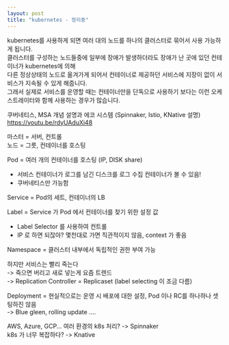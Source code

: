 ```yaml
---
layout: post
title: "kubernetes - 정리중"
---
```


kubernetes를 사용하게 되면 여러 대의 노드를 하나의 클러스터로 묶어서 사용 가능하게 됩니다.  
클러스터를 구성하는 노드들중에 일부에 장애가 발생하더라도 장애가 난 곳에 있던 컨테이너가 kubernetes에 의해  
다른 정상상태의 노드로 옮겨가게 되어서 컨테이너로 제공하던 서비스에 지장이 없이 서비스가 지속될 수 있게 해줍니다.  
그래서 실제로 서비스를 운영할 때는 컨테이너만을 단독으로 사용하기 보다는 이런 오케스트레이터와 함께 사용하는 경우가 많습니다.  

쿠버네티스, MSA 개념 설명과 에코 시스템 (Spinnaker, Istio, KNative 설명)
https://youtu.be/rdyUAduXi48

마스터 = 서버, 컨트롤      
노드 = 그릇, 컨테이너를 호스팅    

Pod = 여러 개의 컨테이너를 호스팅 (IP, DISK share)      
- 서비스 컨테이너가 로그를 남긴 디스크를 로그 수집 컨테이너가 볼 수 있음!  
- 쿠버네티스만 가능함  

Service = Pod의 세트, 컨테이너의 LB    

Label = Service 가 Pod 에서 컨테이너를 찾기 위한 설정 값    
- Label Selector 를 사용하여 컨트롤  
- IP 로 하면 되잖아? 몇천대로 가면 직관적이지 않음, context 가 좋음    

Namespace  = 클러스터 내부에서 독립적인 권한 부여 가능  

하지만 서비스는 빨리 죽는다  
-> 죽으면 버리고 새로 넣는게 요즘 트렌드  
-> Replication Controller = Replicaset (label selecting 이 조금 다름)  

Deployment = 현실적으로는 운영 시 배포에 대한 설정, Pod 이나 RC를 하나하나 셋팅하진 않음  
-> Blue gleen, rolling update ….

AWS, Azure, GCP... 여러 환경의 k8s 처리? -> Spinnaker  
k8s 가 너무 복잡하다? -> Knative  